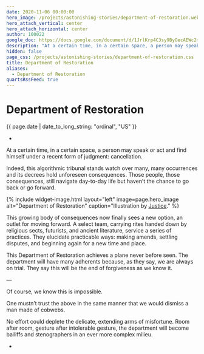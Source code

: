 ```yaml
---
date: 2020-11-06 00:00:00
hero_image: /projects/astonishing-stories/department-of-restoration.webp
hero_attach_vertical: center
hero_attach_horizontal: center
author: 100022
google_doc: https://docs.google.com/document/d/1JrlKrp4C3sy9ByOecAEWc2mxnoodvM5PWVAqpGVFhVY/edit
description: "At a certain time, in a certain space, a person may speak or act and find himself under a recent form of judgment: cancellation."
hidden: false
page_css: /projects/astonishing-stories/department-of-restoration.css
title: Department of Restoration
aliases:
  - Department of Restoration
quartsRssFeed: true
---
```

# Department of Restoration
<time class="db small ttu o-60">{{ page.date | date_to_long_string: "ordinal", "US" }}</time>

+

At a certain time, in a certain space, a person may speak or act and find himself under a recent form of judgment: cancellation.

Indeed, this algorithmic tribunal stands watch over many, many occurrences and its decrees hold unforeseen consequences. Those people, those consequences, still navigate day-to-day life but haven’t the chance to go back or go forward.

{%
  include widget-image.html
  layout="left"
  image=page.hero_image
  alt="Department of Restoration"
  caption="Illustration by [Justice](https://www.yakcollective.org/members/100048/)."
%}

This growing body of consequences now finally sees a new option, an outlet for moving forward. A select team, carrying rites handed down by religious sects, futurists, and ancient literature, service a series of practices. They elucidate practicable ways: making amends, settling disputes, and beginning again for a new time and place.

This Department of Restoration achieves a plane never before seen. The department will have many adherents because, as they say, we are always on trial. They say this will be the end of forgiveness as we know it.

—

Of course, we know this is impossible.

One mustn’t trust the above in the same manner that we would dismiss a man made of cobwebs.

No effort could deplete the delicate, extending arms of misfortune. Room after room, gesture after intolerable gesture, the department will become bailiffs and stenographers in an ever more complex milieu.

+

